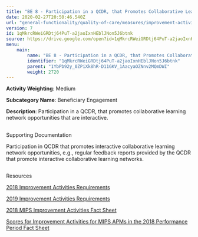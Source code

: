```yaml
---
title: "BE 8 - Participation in a QCDR, that Promotes Collaborative Learning Network Opportunities that are Interactive"
date: 2020-02-27T20:50:46.540Z
url: "general-functionality/quality-of-care/measures/improvement-activities-measures/2018-improvement-activities/be-8-participation-in-a-qcdr-that-promotes-collaborative-learning-network-opportunities-that-are-int.html"
version: 7
id: 1qMkrcRWeiGRDtj64PuT-a2jaoIxnHEblJNon5J6btnk
source: https://drive.google.com/open?id=1qMkrcRWeiGRDtj64PuT-a2jaoIxnHEblJNon5J6btnk
menu:
    main:
        name: "BE 8 - Participation in a QCDR, that Promotes Collaborative Learning Network Opportunities that are Interactive"
        identifier: "1qMkrcRWeiGRDtj64PuT-a2jaoIxnHEblJNon5J6btnk"
        parent: "1YbPb92y_0ZPiXk8hR-D11GKV_1AacyaOZNnv2MQmDWI"
        weight: 2720
---
```









**Activity Weighting**: Medium

**Subcategory Name**: Beneficiary Engagement

**Description**: Participation in a QCDR, that promotes collaborative learning network opportunities that are interactive.







## 

Supporting Documentation

Participation in QCDR that promotes interactive collaborative learning network opportunities, e.g., regular feedback reports provided by the QCDR that promote interactive collaborative learning networks.







## 

Resources

[2018 Improvement Activities Requirements](https://qpp.cms.gov/mips/improvement-activities?py=2018)

[2019 Improvement Activities Requirements](https://qpp.cms.gov/mips/improvement-activities?py=2019)

[2018 MIPS Improvement Activities Fact Sheet](https://qpp.cms.gov/resource/2018%20MIPS%20Improvement%20Activities%20Fact%20Sheet)

[Scores for Improvement Activities for MIPS APMs in the 2018 Performance Period Fact Sheet](https://qpp.cms.gov/resource/2018%20MIPS%20APMs%20improvement%20Activities%20scores%20fact%20sheet)

